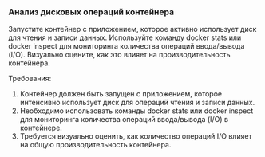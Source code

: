 
### Анализ дисковых операций контейнера

Запустите контейнер с приложением, которое активно использует диск для чтения и записи данных. Используйте команду docker stats или docker inspect для мониторинга количества операций ввода/вывода (I/O). Визуально оцените, как это влияет на производительность контейнера.

Требования:
1. Контейнер должен быть запущен с приложением, которое интенсивно использует диск для операций чтения и записи данных. 
2. Необходимо использовать команды docker stats или docker inspect для мониторинга количества операций ввода/вывода (I/O) в контейнере. 
3. Требуется визуально оценить, как количество операций I/O влияет на общую производительность контейнера.